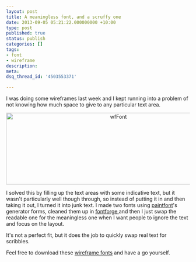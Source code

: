 ```yaml
---
layout: post
title: A meaningless font, and a scruffy one
date: 2013-09-05 05:21:22.000000000 +10:00
type: post
published: true
status: publish
categories: []
tags:
- font
- wireframe
description:
meta:
dsq_thread_id: '4503553371'

---
```

<p>I was doing some wireframes last week and I kept running into a problem of not knowing how much space to give to any particular text area.</p>
<p style="text-align: center;"><a href="/wordpress/wp-content/uploads/2013/09/wfFont.gif"><img class="size-full wp-image-1493 aligncenter" alt="wfFont" src="{{ site.baseurl }}/assets/wfFont.gif" width="600" height="196" /></a></p>
<p>I solved this by filling up the text areas with some indicative text, but it wasn't particularly well though through, so instead of putting it in and then taking it out, I turned it into junk text. I made two fonts using <a href="http://www.paintfont.com/">paintfont</a>'s generator forms, cleaned them up in <a href="http://fontforge.org/">fontforge </a>and then I just swap the readable one for the meaningless one when I want people to ignore the text and focus on the layout.</p>
<p>It's not a perfect fit, but it does the job to quickly swap real text for scribbles.</p>
<p>Feel free to download these <a href="http://notionparallax.co.uk/wordpress/wp-content/uploads/2013/09/wireframe-fonts.zip">wireframe fonts</a> and have a go yourself.</p>
